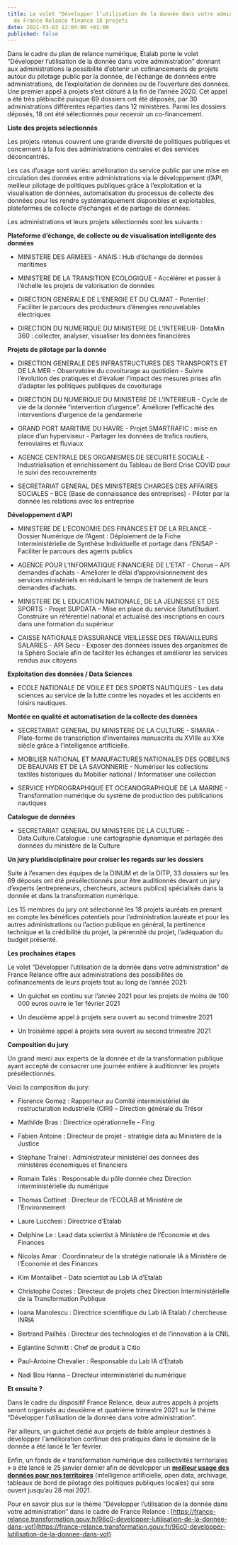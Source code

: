 ```yaml
---
title: Le volet "Développer l’utilisation de la donnée dans votre administration"
  de France Relance finance 18 projets
date: 2021-03-03 12:04:00 +01:00
published: false
---
```


Dans le cadre du plan de relance numérique, Etalab porte le volet “Développer l’utilisation de la donnée dans votre administration” donnant aux administrations la possibilité d’obtenir un cofinancements de projets autour du pilotage public par la donnée, de l’échange de données entre administrations, de l’exploitation de données ou de l’ouverture des données. Une premier appel à projets s’est clôturé à la fin de l’année 2020. Cet appel a été très plébiscité puisque 69 dossiers ont été déposés, par 30 administrations différentes réparties dans 12 ministères. Parmi les dossiers déposés, 18 ont été sélectionnés pour recevoir un co-financement.

**Liste des projets sélectionnés**

Les projets retenus couvrent une grande diversité de politiques publiques et concernent à la fois des administrations centrales et des services déconcentrés.

Les cas d’usage sont variés: amélioration du service public par une mise en circulation des données entre administrations via le développement d’API, meilleur pilotage de politiques publiques grâce à l’exploitation et la visualisation de données, automatisation du processus de collecte des données pour les rendre systématiquement disponibles et exploitables, plateformes de collecte d’échanges et de partage de données.

Les administrations et leurs projets sélectionnés sont les suivants :

**Plateforme d’échange, de collecte ou de visualisation intelligente des données**

* MINISTERE DES ARMEES - ANAIS : Hub d’échange de données maritimes

* MINISTERE DE LA TRANSITION ECOLOGIQUE - Accélérer et passer à l’échelle les projets de valorisation de données

* DIRECTION GENERALE DE L’ENERGIE ET DU CLIMAT - Potentiel : Faciliter le parcours des producteurs d’énergies renouvelables électriques

* DIRECTION DU NUMERIQUE DU MINISTERE DE L’INTERIEUR- DataMin 360 : collecter, analyser, visualiser les données financières

**Projets de pilotage par la donnée**

* DIRECTION GENERALE DES INFRASTRUCTURES DES TRANSPORTS ET DE LA MER - Observatoire du covoiturage au quotidien - Suivre l’évolution des pratiques et d’évaluer l’impact des mesures prises afin d’adapter les politiques publiques de covoiturage

* DIRECTION DU NUMERIQUE DU MINISTERE DE L’INTERIEUR - Cycle de vie de la donnée “intervention d’urgence”. Améliorer l’efficacité des interventions d’urgence de la gendarmerie

* GRAND PORT MARITIME DU HAVRE - Projet SMARTRAFIC : mise en place d’un hyperviseur - Partager les données de trafics routiers, ferroviaires et fluviaux

* AGENCE CENTRALE DES ORGANISMES DE SECURITE SOCIALE - Industrialisation et enrichissement du Tableau de Bord Crise COVID pour le suivi des recouvrements

* SECRETARIAT GENERAL DES MINISTERES CHARGES DES AFFAIRES SOCIALES - BCE (Base de connaissance des entreprises) - Piloter par la donnée les relations avec les entreprise

**Développement d’API**

* MINISTERE DE L’ECONOMIE DES FINANCES ET DE LA RELANCE - Dossier Numérique de l’Agent : Déploiement de la Fiche Interministérielle de Synthèse Individuelle et portage dans l’ENSAP - Faciliter le parcours des agents publics

* AGENCE POUR L’INFORMATIQUE FINANCIERE DE L’ETAT - Chorus – API demandes d’achats - Améliorer le délai d’approvisionnement des services ministériels en réduisant le temps de traitement de leurs demandes d’achats.

* MINISTERE DE L EDUCATION NATIONALE, DE LA JEUNESSE ET DES SPORTS - Projet SUPDATA – Mise en place du service StatutEtudiant. Construire un référentiel national et actualisé des inscriptions en cours dans une formation du supérieur

* CAISSE NATIONALE D’ASSURANCE VIEILLESSE DES TRAVAILLEURS SALARIES - API Sécu - Exposer des données issues des organismes de la Sphère Sociale afin de faciliter les échanges et améliorer les services rendus aux citoyens

**Exploitation des données / Data Sciences**

* ECOLE NATIONALE DE VOILE ET DES SPORTS NAUTIQUES - Les data sciences au service de la lutte contre les noyades et les accidents en loisirs nautiques.

**Montée en qualité et automatisation de la collecte des données**

* SECRETARIAT GENERAL DU MINISTERE DE LA CULTURE - SIMARA - Plate-forme de transcription d’inventaires manuscrits du XVIIIe au XXe siècle grâce à l’intelligence artificielle.

* MOBILIER NATIONAL ET MANUFACTURES NATIONALES DES GOBELINS DE BEAUVAIS ET DE LA SAVONNERIE - Numériser les collections textiles historiques du Mobilier national / Informatiser une collection

* SERVICE HYDROGRAPHIQUE ET OCEANOGRAPHIQUE DE LA MARINE - Transformation numérique du système de production des publications nautiques

**Catalogue de données**

* SECRETARIAT GENERAL DU MINISTERE DE LA CULTURE - Data.Culture.Catalogue : une cartographie dynamique et partagée des données du ministère de la Culture

**Un jury pluridisciplinaire pour croiser les regards sur les dossiers**

Suite à l’examen des équipes de la DINUM et de la DITP, 33 dossiers sur les 69 déposés ont été présélectionnés pour être auditionnés devant un jury d’experts (entrepreneurs, chercheurs, acteurs publics) spécialisés dans la donnée et dans la transformation numérique.

Les 15 membres du jury ont sélectionné les 18 projets lauréats en prenant en compte les bénéfices potentiels pour l’administration lauréate et pour les autres administrations ou l’action publique en général, la pertinence technique et la crédibilité du projet, la pérennité du projet, l’adéquation du budget présenté.

**Les prochaines étapes**

Le volet “Développer l’utilisation de la donnée dans votre administration” de France Relance offre aux administrations des possibilités de cofinancements de leurs projets tout au long de l’année 2021:

* Un guichet en continu sur l’année 2021 pour les projets de moins de 100 000 euros ouvre le 1er février 2021

* Un deuxième appel à projets sera ouvert au second trimestre 2021

* Un troisième appel à projets sera ouvert au second trimestre 2021

**Composition du jury**

Un grand merci aux experts de la donnée et de la transformation publique ayant accepté de consacrer une journée entière à auditionner les projets présélectionnés.

Voici la composition du jury:

* Florence Gomez : Rapporteur au Comité interministériel de restructuration industrielle (CIRI) – Direction générale du Trésor

* Mathilde Bras : Directrice opérationnelle – Fing

* Fabien Antoine : Directeur de projet - stratégie data au Ministère de la Justice

* Stéphane Trainel : Administrateur ministériel des données des ministères économiques et financiers

* Romain Talès : Responsable du pôle donnée chez Direction interministérielle du numérique

* Thomas Cottinet : Directeur de l’ECOLAB at Ministère de l’Environnement

* Laure Lucchesi : Directrice d’Etalab

* Delphine Le : Lead data scientist à Ministère de l’Économie et des Finances

* Nicolas Amar : Coordinnateur de la stratégie nationale IA à Ministère de l’Économie et des Finances

* Kim Montalibet – Data scientist au Lab IA d’Etalab

* Christophe Costes : Directeur de projets chez Direction Interministérielle de la Transformation Publique

* Ioana Manolescu : Directrice scientifique du Lab IA Etalab / chercheuse INRIA

* Bertrand Pailhès : Directeur des technologies et de l’innovation à la CNIL

* Eglantine Schmitt : Chef de produit à Citio

* Paul-Antoine Chevalier : Responsable du Lab IA d’Etatab

* Nadi Bou Hanna – Directeur interministériel du numérique

**Et ensuite ?**

Dans le cadre du dispositif France Relance, deux autres appels à projets seront organisés au deuxième et quatrième trimestre 2021 sur le thème “Développer l’utilisation de la donnée dans votre administration”.

Par ailleurs, un guichet dédié aux projets de faible ampleur destinés à développer l'amélioration continue des pratiques dans le domaine de la donnée a été lancé le 1er février.

Enfin, un fonds de « transformation numérique des collectivités territoriales » a été lancé le 25 janvier dernier afin de développer un **[meilleur usage des données pour nos territoires](https://france-relance.transformation.gouv.fr/dbbc-developper-lutilisation-de-la-donnee-dans-vot/)** (intelligence artificielle, open data, archivage, tableaux de bord de pilotage des politiques publiques locales) qui sera ouvert jusqu’au 28 mai 2021.

Pour en savoir plus sur le thème “Développer l’utilisation de la donnée dans votre administration” dans le cadre de France Relance : [https://france-relance.transformation.gouv.fr/96c0-developper-lutilisation-de-la-donnee-dans-vot](https://france-relance.transformation.gouv.fr/96c0-developper-lutilisation-de-la-donnee-dans-vot)
